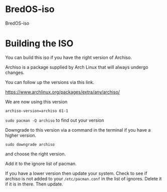 # BredOS-iso
BredOS-iso






# Building the ISO
You can build this iso if you have the right version of Archiso.

Archiso is a package supplied by Arch Linux that will always undergo changes.

You can follow up the versions via this link.

https://www.archlinux.org/packages/extra/any/archiso/

We are now using this version

`archiso-version=archiso 61-1`

```sudo pacman -Q archiso```  to find out your version

Downgrade to this version via a command in the terminal if you have a higher version.

```sudo downgrade archiso```

and choose the right version.

Add it to the ignore list of pacman.

If you have a lower version then update your system. Check to see if archiso is not added to your `/etc/pacman.conf` in the list of ignores. Delete it if it is in there. Then update.
